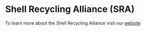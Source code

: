 # Shell Recycling Alliance (SRA)
To learn more about the Shell Recycling Alliance visit our [website](https://oysterrecovery.org/sra/)
